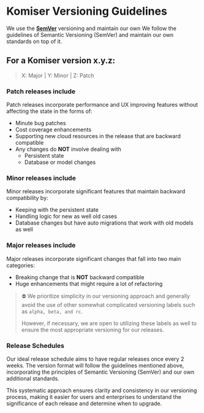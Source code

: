 # Komiser Versioning Guidelines

We use the [**SemVer**](https://semver.org/) versioning and maintain our own We follow the guidelines of Semantic Versioning (SemVer) and maintain our own standards on top of it.

## For a Komiser version x.y.z:

> X: Major | Y: Minor | Z: Patch

### Patch releases include

Patch releases incorporate performance and UX improving features without affecting the state in the forms of:

- Minute bug patches
- Cost coverage enhancements
- Supporting new cloud resources in the release that are backward compatible
- Any changes do **NOT** involve dealing with
  - Persistent state
  - Database or model changes

### Minor releases include

Minor releases incorporate significant features that maintain backward compatibility by:

- Keeping with the persistent state
- Handling logic for new as well old cases
- Database changes but have auto migrations that work with old models as well

### Major releases include

Major releases incorporate significant changes that fall into two main categories:

- Breaking change that is **NOT** backward compatible
- Huge enhancements that might require a lot of refactoring

> ⛔ We prioritize simplicity in our versioning approach and generally avoid the use of other somewhat complicated versioning labels such as `alpha, beta, and rc`.
>
> However, if necessary, we are open to utilizing these labels as well to ensure the most appropriate versioning for our releases.

### Release Schedules

Our ideal release schedule aims to have regular releases once every 2 weeks. The version format will follow the guidelines mentioned above, incorporating the principles of Semantic Versioning (SemVer) and our own additional standards.

This systematic approach ensures clarity and consistency in our versioning process, making it easier for users and enterprises to understand the significance of each release and determine when to upgrade.
